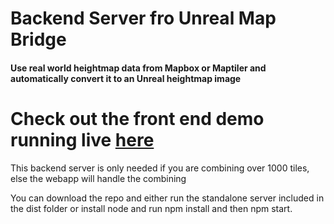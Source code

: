 # Backend Server fro Unreal Map Bridge 

#### Use real world heightmap data from Mapbox or Maptiler and automatically convert it to an Unreal heightmap image

# Check out the front end demo running live  [here](https://map.justgeektechs.com/)

This backend server is only needed if you are combining over 1000 tiles, else the webapp will handle the combining  


You can download the repo and either run the standalone server included in the dist folder or install node and run npm install and then npm start.
